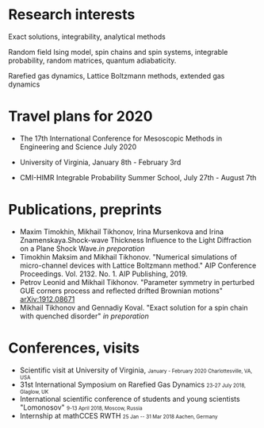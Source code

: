 # Research interests
Exact solutions, integrability, analytical methods

Random field Ising model, spin chains and spin systems, integrable probability, random matrices, quantum adiabaticity.

Rarefied gas dynamics, Lattice Boltzmann methods, extended gas dynamics

# Travel plans for 2020

* The 17th International Conference for Mesoscopic Methods in Engineering and Science July 2020

* University of Virginia, January 8th - February 3rd

* CMI-HIMR Integrable Probability Summer School, July 27th - August 7th

# Publications, preprints
* Maxim Timokhin, Mikhail Tikhonov, Irina Mursenkova and Irina Znamenskaya.Shock-wave Thickness Influence to the Light Diffraction on a Plane Shock Wave._in preporation_
* Timokhin Maksim and Mikhail Tikhonov. "Numerical simulations of micro-channel devices with Lattice Boltzmann method." AIP Conference Proceedings. Vol. 2132. No. 1. AIP Publishing, 2019.
* Petrov Leonid and Mikhail Tikhonov. "Parameter symmetry in perturbed GUE corners process and reflected drifted Brownian motions" <a href="https://arxiv.org/abs/1912.08671">arXiv:1912.08671</a>
* Mikhail Tikhonov and Gennadiy Koval. "Exact solution for a spin chain with quenched disorder" _in preporation_

# 	Conferences, visits
*   Scientific visit at University of Virginia, <font size="1">January - February 2020 Charlottesville, VA, USA </font>
*   31st International Symposium on Rarefied Gas Dynamics <font size="1">23-27 July 2018, Glaglow, UK</font>
*   International scientific conference of students and young scientists "Lomonosov"    <font size="1">9-13 April 2018,  Moscow, Russia</font> 
*   Internship at mathCCES RWTH   <font size="1">25 Jan -- 31 Mar 2018 Aachen, Germany</font>


